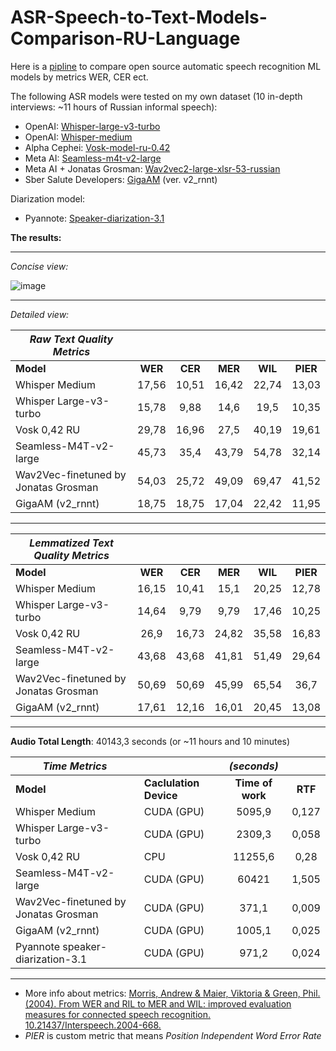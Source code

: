 # ASR-Speech-to-Text-Models-Comparison-RU-Language
Here is a [pipline](https://github.com/JUMEX365/ASR-Speech-to-Text-RU-Models-Comparison/blob/main/ASR_models_comparison_pipeline.ipynb) to compare open source automatic speech recognition ML models by metrics WER, CER ect.

The following ASR models were tested on my own dataset (10 in-depth interviews: ~11 hours of Russian informal speech):
- OpenAI: [Whisper-large-v3-turbo](https://huggingface.co/openai/whisper-large-v3-turbo)
- OpenAI: [Whisper-medium](https://huggingface.co/openai/whisper-medium)
- Alpha Cephei: [Vosk-model-ru-0.42](https://alphacephei.com/vosk)
- Meta AI: [Seamless-m4t-v2-large](https://huggingface.co/facebook/seamless-m4t-v2-large)
- Meta AI + Jonatas Grosman: [Wav2vec2-large-xlsr-53-russian](https://huggingface.co/jonatasgrosman/wav2vec2-large-xlsr-53-russian)
- Sber Salute Developers: [GigaAM](https://github.com/salute-developers/GigaAM) (ver. v2_rnnt)

Diarization model: 
- Pyannote: [Speaker-diarization-3.1](https://huggingface.co/pyannote/speaker-diarization-3.1)

**The results:**

------------------------------------------------------------------------------------------------------------------------

_Concise view:_

![image](https://github.com/user-attachments/assets/c71af1a5-ae1c-45bb-800f-3d5611fefb33)

------------------------------------------------------------------------------------------------------------------------

_Detailed view:_

|**_Raw Text Quality Metrics_**        |                                |         |         |         |          |
|--------------------------------------|:------------------------------:|:-------:|:-------:|:-------:|:--------:|
| **Model**                            |             **WER**            | **CER** | **MER** | **WIL** | **PIER** |
| Whisper Medium                       |                          17,56 |   10,51 |   16,42 |   22,74 |    13,03 |
| Whisper Large-v3-turbo               |                          15,78 |    9,88 |    14,6 |    19,5 |    10,35 |
| Vosk 0,42 RU                         |                          29,78 |   16,96 |    27,5 |   40,19 |    19,61 |
| Seamless-M4T-v2-large                |                          45,73 |    35,4 |   43,79 |   54,78 |    32,14 |
| Wav2Vec-finetuned by Jonatas Grosman |                          54,03 |   25,72 |   49,09 |   69,47 |    41,52 |
| GigaAM (v2_rnnt)                     |                          18,75 |   18,75 |   17,04 |   22,42 |    11,95 |

------------------------------------------------------------------------------------------------------------------------

|**_Lemmatized Text Quality Metrics_** |                                       |         |         |         |          |
|--------------------------------------|:-------------------------------------:|:-------:|:-------:|:-------:|:--------:|
| **Model**                            |                **WER**                | **CER** | **MER** | **WIL** | **PIER** |
| Whisper Medium                       |                                 16,15 |   10,41 |    15,1 |   20,25 |    12,78 |
| Whisper Large-v3-turbo               |                                 14,64 |    9,79 |    9,79 |   17,46 |    10,25 |
| Vosk 0,42 RU                         |                                  26,9 |   16,73 |   24,82 |   35,58 |    16,83 |
| Seamless-M4T-v2-large                |                                 43,68 |   43,68 |   41,81 |   51,49 |    29,64 |
| Wav2Vec-finetuned by Jonatas Grosman |                                 50,69 |   50,69 |   45,99 |   65,54 |     36,7 |
| GigaAM (v2_rnnt)                     |                                 17,61 |   12,16 |   16,01 |   20,45 |    13,08 |

------------------------------------------------------------------------------------------------------------------------

**Audio Total Length**: 40143,3 seconds (or ~11 hours and 10 minutes)

|**_Time Metrics_**                    |                        | _(seconds)_                         |         | 
|--------------------------------------|------------------------|:-----------------------------------:|:-------:|
| **Model**                            | **Caclulation Device** | **Time of work**                    | **RTF** |
| Whisper Medium                       | CUDA (GPU)             |                              5095,9 |   0,127 |
| Whisper Large-v3-turbo               | CUDA (GPU)             |                              2309,3 |   0,058 |
| Vosk 0,42 RU                         | CPU                    |                             11255,6 |    0,28 |
| Seamless-M4T-v2-large                | CUDA (GPU)             |                               60421 |   1,505 |
| Wav2Vec-finetuned by Jonatas Grosman | CUDA (GPU)             |                               371,1 |   0,009 |
| GigaAM (v2_rnnt)                     | CUDA (GPU)             |                              1005,1 |   0,025 |
| Pyannote speaker-diarization-3.1     | CUDA (GPU)             |                               971,2 |   0,024 |

------------------------------------------------------------------------------------------------------------------------

* More info about metrics: [Morris, Andrew & Maier, Viktoria & Green, Phil. (2004). From WER and RIL to MER and WIL: improved evaluation measures for connected speech recognition. 10.21437/Interspeech.2004-668.](https://www.researchgate.net/publication/221478089_From_WER_and_RIL_to_MER_and_WIL_improved_evaluation_measures_for_connected_speech_recognition)
* _PIER_ is custom metric that means _Position Independent Word Error Rate_
